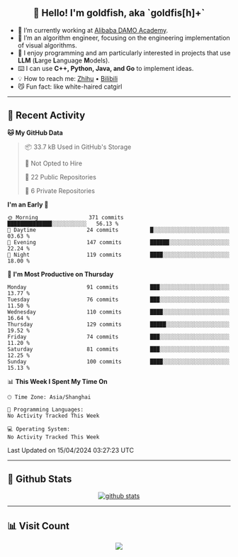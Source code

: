 
<h2 align="center">👋 Hello! I'm goldfish, aka `goldfis[h]+`</h2>

- 📍 I’m currently working at [Alibaba DAMO Academy](https://damo.alibaba.com/).  
- 🌱 I’m an algorithm engineer, focusing on the engineering implementation of visual algorithms.  
- 💬 I enjoy programming and am particularly interested in projects that use **LLM** (**L**arge **L**anguage **M**odels).   
- ⌨️ I can use **C++, Python, Java, and Go** to implement ideas.  
- 💡 How to reach me: [Zhihu](https://www.zhihu.com/people/goldfishh) • [Bilibili](https://space.bilibili.com/11349246)  
- 😼 Fun fact: like white-haired catgirl  

-------

## 🔧 Recent Activity

<!--START_SECTION:waka-->
**🐱 My GitHub Data** 

> 📦 33.7 kB Used in GitHub's Storage 
 > 
> 🚫 Not Opted to Hire
 > 
> 📜 22 Public Repositories 
 > 
> 🔑 6 Private Repositories 
 > 
**I'm an Early 🐤** 

```text
🌞 Morning                371 commits         ██████████████░░░░░░░░░░░   56.13 % 
🌆 Daytime                24 commits          █░░░░░░░░░░░░░░░░░░░░░░░░   03.63 % 
🌃 Evening                147 commits         ██████░░░░░░░░░░░░░░░░░░░   22.24 % 
🌙 Night                  119 commits         ████░░░░░░░░░░░░░░░░░░░░░   18.00 % 
```
📅 **I'm Most Productive on Thursday** 

```text
Monday                   91 commits          ███░░░░░░░░░░░░░░░░░░░░░░   13.77 % 
Tuesday                  76 commits          ███░░░░░░░░░░░░░░░░░░░░░░   11.50 % 
Wednesday                110 commits         ████░░░░░░░░░░░░░░░░░░░░░   16.64 % 
Thursday                 129 commits         █████░░░░░░░░░░░░░░░░░░░░   19.52 % 
Friday                   74 commits          ███░░░░░░░░░░░░░░░░░░░░░░   11.20 % 
Saturday                 81 commits          ███░░░░░░░░░░░░░░░░░░░░░░   12.25 % 
Sunday                   100 commits         ████░░░░░░░░░░░░░░░░░░░░░   15.13 % 
```


📊 **This Week I Spent My Time On** 

```text
🕑︎ Time Zone: Asia/Shanghai

💬 Programming Languages: 
No Activity Tracked This Week

💻 Operating System: 
No Activity Tracked This Week
```


 Last Updated on 15/04/2024 03:27:23 UTC
<!--END_SECTION:waka-->

-------

## 📆 Github Stats

<p align="center">
    <a href="https://github.com/anuraghazra/github-readme-stats">
      <img src="https://github-readme-stats.vercel.app/api?username=goldfishh&show_icons=true&theme=dracula" alt="github stats" />
    </a>
</p>

-------

## 📊 Visit Count

<p align="center">
  <a href="https://count.getloli.com/"><img src="https://count.getloli.com/get/@:goldfishh?theme=rule34"></a>
</p>
